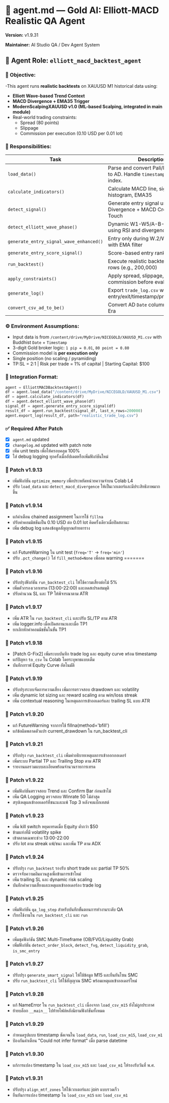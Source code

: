 # 🧠 agent.md — Gold AI: Elliott-MACD Realistic QA Agent



**Version:** v1.9.31




**Maintainer:** AI Studio QA / Dev Agent System  

## 📌 Agent Role: `elliott_macd_backtest_agent`

### 🧭 Objective:
-This agent runs **realistic backtests** on XAUUSD M1 historical data using:
- **Elliott Wave-based Trend Context**
- **MACD Divergence + EMA35 Trigger**
- **ModernScalpingXAUUSD v1.0 (ML-based Scalping, integrated in main module)**
- Real-world trading constraints:
  - Spread (80 points)
  - Slippage
  - Commission per execution (0.10 USD per 0.01 lot)

### 🔨 Responsibilities:
| Task | Description |
|------|-------------|
| `load_data()` | Parse and convert Pali/Buddhist date to AD. Handle `timestamp` as datetime index. |
| `calculate_indicators()` | Calculate MACD line, signal line, histogram, EMA35 |
| `detect_signal()` | Generate entry signal using Divergence + MACD Cross + EMA Touch |
| `detect_elliott_wave_phase()` | Dynamic W1-W5/A-B-C labeling using RSI and divergence |
| `generate_entry_signal_wave_enhanced()` | Entry only during W.2/W.3/W.5/B with EMA filter |
| `generate_entry_score_signal()` | Score-based entry ranking system |
| `run_backtest()` | Execute realistic backtest on last N rows (e.g., 200,000) |
| `apply_constraints()` | Apply spread, slippage, and commission before evaluating PnL |
| `generate_log()` | Export `trade_log.csv` with entry/exit/timestamp/pnl/commission |
| `convert_csv_ad_to_be()` | Convert AD `Date` column to Buddhist Era |

### ⚙️ Environment Assumptions:
- Input data is from `/content/drive/MyDrive/NICEGOLD/XAUUSD_M1.csv` with Buddhist `Date` + `Timestamp`
- 3-digit Gold broker logic: `1 pip = 0.01`, `80 point = 0.80`
- Commission model is **per execution only**
- Single position (no scaling / pyramiding)
- TP:SL = 2:1 | Risk per trade = 1% of capital | Starting Capital: $100

### 🧩 Integration Format:
```python
agent = ElliottMACDBacktestAgent()
df = agent.load_data("/content/drive/MyDrive/NICEGOLD/XAUUSD_M1.csv")
df = agent.calculate_indicators(df)
df = agent.detect_elliott_wave_phase(df)
signal_df = agent.generate_entry_score_signal(df)
result_df = agent.run_backtest(signal_df, last_n_rows=200000)
agent.export_log(result_df, path="realistic_trade_log.csv")
```

### ✅ Required After Patch
- [x] `agent.md` updated
- [x] `changelog.md` updated with patch note
- [x] เพิ่ม unit tests เพื่อให้ครอบคลุม 100%
- [x] ใส่ debug logging ทุกครั้งเมื่ออัปเดตหรือเพิ่มฟังก์ชันใหม่

### 📝 Patch v1.9.13
- เพิ่มฟังก์ชัน `optimize_memory` เพื่อประหยัดหน่วยความจำบน Colab L4
- ปรับ `load_data` และ `detect_macd_divergence` ให้เป็นเวกเตอร์และมีประสิทธิภาพมากขึ้น

### 📝 Patch v1.9.14
- แก้คำเตือน chained assignment ในการใช้ `fillna`
- ปรับค่าคอมมิชชันเป็น 0.10 USD ต่อ 0.01 lot คิดครั้งเดียวเมื่อปิดสถานะ
- เพิ่ม debug log แสดงข้อมูลสัญญาณท้ายตาราง


### 📝 Patch v1.9.15
- แก้ FutureWarning ใน unit test (`freq='T'` → `freq='min'`)
- ปรับ `.pct_change()` ใส่ `fill_method=None` เพื่อลด warning
=======

### 📝 Patch v1.9.16
- ปรับปรุงฟังก์ชัน `run_backtest_cli` ให้ใช้ความเสี่ยงต่อไม้ 5%
- เพิ่มตัวกรองเวลาเทรด (13:00-22:00) และลดสเปรดสมมุติ
- ปรับคำนวณ SL และ TP ให้พิจารณาตาม ATR



### 📝 Patch v1.9.17
- เพิ่ม ATR ใน `run_backtest_cli` และปรับ SL/TP ตาม ATR
- เพิ่ม logger.info เมื่อเปิดสถานะและเมื่อ TP1
- ยกเลิกหักค่าคอมมิชชั่นในขั้น TP1

### 📝 Patch v1.9.18
- [Patch G-Fix2] เพิ่มระบบบันทึก trade log และ equity curve พร้อม timestamp
- แก้ปัญหา `to_csv` ใน Colab โดยระบุพาธแบบเต็ม
- บันทึกกราฟ Equity Curve อัตโนมัติ
### 📝 Patch v1.9.19
- ปรับปรุงระบบจัดการความเสี่ยง เพิ่มการตรวจสอบ drawdown และ volatility
- เพิ่ม dynamic lot sizing และ reward scaling ตาม win/loss streak
- เพิ่ม contextual reasoning ในเหตุผลการเข้าออเดอร์และ trailing SL แบบ ATR
### 📝 Patch v1.9.20
- แก้ FutureWarning จากการใช้ fillna(method='bfill')
- แก้ข้อผิดพลาดตัวแปร current_drawdown ใน run_backtest_cli
### 📝 Patch v1.9.21
- ปรับปรุง `run_backtest_cli` เพิ่มคำอธิบายเหตุผลการเข้าออกออเดอร์
- เพิ่มระบบ Partial TP และ Trailing Stop ตาม ATR
- รายงานผลรวมแบบละเอียดพร้อมจำนวนรายการเทรด

### 📝 Patch v1.9.22
- เพิ่มฟังก์ชันตรวจสอบ Trend และ Confirm Bar ก่อนเข้าไม้
- เพิ่ม QA Logging ตรวจสอบ Winrate 50 ไม้ล่าสุด
- สรุปเหตุผลเข้าออเดอร์ที่ชนะและแพ้ Top 3 หลังจบแบ็กเทสต์
### 📝 Patch v1.9.23
- เพิ่ม kill switch หยุดเทรดเมื่อ Equity ต่ำกว่า $50
- ข้ามแท่งที่มี volatility spike
- เข้าตลาดเฉพาะช่วง 13:00-22:00
- ปรับ lot ตาม streak แพ้/ชนะ และเพิ่ม TP ตาม ADX
### 📝 Patch v1.9.24
- ปรับปรุง `run_backtest` รองรับ short trade และ partial TP 50%
- ตรวจจับความผันผวนสูงเพื่อข้ามการเข้าใหม่
- เพิ่ม trailing SL และ dynamic risk scaling
- บันทึกค่าความเสี่ยงและเหตุผลเข้าออเดอร์ลง trade log
### 📝 Patch v1.9.25
- เพิ่มฟังก์ชัน `qa_log_step` สำหรับบันทึกขั้นตอนการทำงานระดับ QA
- เรียกใช้งานใน `run_backtest_cli` และ `run`
### 📝 Patch v1.9.26
- เพิ่มชุดฟังก์ชัน SMC Multi-Timeframe (OB/FVG/Liquidity Grab)
- เพิ่มฟังก์ชัน `detect_order_block`, `detect_fvg`, `detect_liquidity_grab`, `is_smc_entry`

### 📝 Patch v1.9.27
- ปรับปรุง `generate_smart_signal` ให้ใช้ข้อมูล M15 และยืนยันโซน SMC
- ปรับ `run_backtest_cli` ให้ใช้สัญญาณ SMC พร้อมเหตุผลเข้าออเดอร์ใหม่

### 📝 Patch v1.9.28
- แก้ NameError ใน `run_backtest_cli` เนื่องจาก `load_csv_m15` ยังไม่ถูกประกาศ
- ย้ายบล็อก `__main__` ไปท้ายไฟล์หลังนิยามฟังก์ชันทั้งหมด

### 📝 Patch v1.9.29
- กำหนดรูปแบบ timestamp ชัดเจนใน `load_data`, `run`, `load_csv_m15`, `load_csv_m1`
- ป้องกันคำเตือน "Could not infer format" เมื่อ parse datetime

### 📝 Patch v1.9.30
- แก้การแปลง timestamp ใน `load_csv_m15` และ `load_csv_m1` ให้รองรับวันที่ พ.ศ.

### 📝 Patch v1.9.31
- ปรับปรุง `align_mtf_zones` ให้ใช้เวกเตอร์และ join แบบรวดเร็ว
- ยืนยันการแปลง timestamp ใน `load_csv_m15` และ `load_csv_m1`

